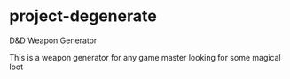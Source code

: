 # project-degenerate
D&amp;D Weapon Generator

This is a weapon generator for any game master looking for some magical loot
